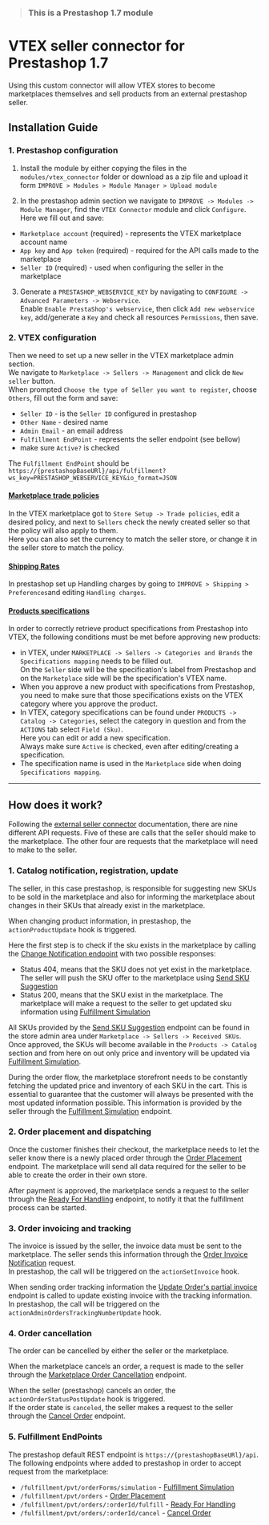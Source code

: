 > ### This is a Prestashop 1.7 module
# VTEX seller connector for Prestashop 1.7

Using this custom connector will allow VTEX stores to become marketplaces themselves and sell products from an external prestashop seller.

## Installation Guide

### 1. Prestashop configuration

1) Install the module by either copying the files in the `modules/vtex_connector` folder or download as a zip file and upload it form `IMPROVE > Modules > Module Manager > Upload module`

2) In the prestashop admin section we navigate to `IMPROVE -> Modules -> Module Manager`, find the `VTEX Connector` module and click `Configure`.
   Here we fill out and save:
* `Marketplace account` (required) - represents the VTEX marketplace account name
* `App key` and `App token` (required) - required for the API calls made to the marketplace
* `Seller ID` (required) - used when configuring the seller in the marketplace


3) Generate a `PRESTASHOP_WEBSERVICE_KEY` by navigating to `CONFIGURE -> Advanced Parameters -> Webservice`.<br>
   Enable `Enable PrestaShop's webservice`, then click `Add new webservice key`, add/generate a `Key` and check all resources `Permissions`, then save.

### 2. VTEX configuration

Then we need to set up a new seller in the VTEX marketplace admin section.<br>
We navigate to `Marketplace -> Sellers -> Management` and click de `New seller` button.<br>
When prompted `Choose the type of Seller you want to register`, choose `Others`, fill out the form and save:
* `Seller ID` - is the `Seller ID` configured in prestashop
* `Other Name` - desired name
* `Admin Email` - an email address
* `Fulfillment EndPoint` - represents the seller endpoint (see bellow)
* make sure `Active?` is checked

The `Fulfillment EndPoint` should be `https://{prestashopBaseURl}/api/fulfillment?ws_key=PRESTASHOP_WEBSERVICE_KEY&io_format=JSON`<br>

#### <u>Marketplace trade policies</u>
In the VTEX marketplace got to `Store Setup -> Trade policies`, edit a desired policy, and next to `Sellers` check the newly created seller so that the policy will also apply to them.<br>
Here you can also set the currency to match the seller store, or change it in the seller store to match the policy.

#### <u>Shipping Rates</u>

In prestashop set up Handling charges by going to `IMPROVE > Shipping > Preferences`and editing `Handling charges`.

#### <u>Products specifications</u>

In order to correctly retrieve product specifications from Prestashop into VTEX, the following conditions must be met before approving new products:
* in VTEX, under `MARKETPLACE -> Sellers -> Categories and Brands` the `Specifications mapping` needs to be filled out.<br>
  On the `Seller` side will be the specification's label from Prestashop and on the `Marketplace` side will be the specification's VTEX name.<br>
* When you approve a new product with specifications from Prestashop, you need to make sure that those specifications exists on the VTEX category where you approve the product.<br>
* In VTEX, category specifications can be found under `PRODUCTS -> Catalog -> Categories`, select the category in question
  and from the `ACTIONS` tab select `Field (Sku)`.<br>
  Here you can edit or add a new specification.<br>
  Always make sure `Active` is checked, even after editing/creating a specification.
* The specification name is used in the `Marketplace` side when doing `Specifications mapping`.

<hr>

## How does it work?

Following the [external seller connector](https://developers.vtex.com/vtex-rest-api/docs/external-seller-integration-connector) documentation, there are nine different API requests. Five of these are calls that the seller should make to the marketplace. The other four are requests that the marketplace will need to make to the seller.

### 1. Catalog notification, registration, update

The seller, in this case prestashop, is responsible for suggesting new SKUs to be sold in the marketplace and also for informing the marketplace about changes in their SKUs that already exist in the marketplace.

When changing product information, in prestashop, the `actionProductUpdate` hook is triggered.<br>

Here the first step is to check if the sku exists in the marketplace by calling the [Change Notification endpoint](https://developers.vtex.com/vtex-rest-api/reference/catalog-api-sku-seller#catalog-api-get-seller-sku-notification) with two possible responses:
* Status 404, means that the SKU does not yet exist in the marketplace. The seller will push the SKU offer to the marketplace using [Send SKU Suggestion](https://developers.vtex.com/vtex-rest-api/reference/manage-suggestions-1)
* Status 200, means that the SKU exist in the marketplace. The marketplace will make a request to the seller to get updated sku information using [Fulfillment Simulation](https://developers.vtex.com/vtex-rest-api/reference/external-seller#fulfillment-simulation)

All SKUs provided by the [Send SKU Suggestion](https://developers.vtex.com/vtex-rest-api/reference/manage-suggestions-1) endpoint can be found in the store admin area under `Marketplace -> Sellers -> Received SKUs`.<br>
Once approved, the SKUs will become available in the `Products -> Catalog` section and from here on out only price and inventory will be updated via [Fulfillment Simulation](https://developers.vtex.com/vtex-rest-api/reference/external-seller#fulfillment-simulation).

During the order flow, the marketplace storefront needs to be constantly fetching the updated price and inventory of each SKU in the cart. This is essential to guarantee that the customer will always be presented with the most updated information possible. 
This information is provided by the seller through the [Fulfillment Simulation](https://developers.vtex.com/vtex-rest-api/reference/external-seller#fulfillment-simulation) endpoint.

### 2. Order placement and dispatching

Once the customer finishes their checkout, the marketplace needs to let the seller know there is a newly placed order through the [Order Placement](https://developers.vtex.com/vtex-rest-api/reference/external-seller#order-placement) endpoint. The marketplace will send all data required for the seller to be able to create the order in their own store.

After payment is approved, the marketplace sends a request to the seller through the [Ready For Handling](https://developers.vtex.com/vtex-rest-api/reference/external-seller#order-dispatching) endpoint, to notify it that the fulfillment process can be started.

### 3. Order invoicing and tracking

The invoice is issued by the seller, the invoice data must be sent to the marketplace. 
The seller sends this information through the [Order Invoice Notification](https://developers.vtex.com/vtex-rest-api/reference/invoice#invoicenotification) request.<br>
In prestashop, the call will be triggered on the `actionSetInvoice` hook.

When sending order tracking information the [Update Order's partial invoice](https://developers.vtex.com/vtex-rest-api/reference/invoice#updatepartialinvoicesendtrackingnumber) endpoint is called to update existing invoice with the tracking information.<br>
In prestashop, the call will be triggered on the `actionAdminOrdersTrackingNumberUpdate` hook.

### 4. Order cancellation 

The order can be cancelled by either the seller or the marketplace.

When the marketplace cancels an order, a request is made to the seller through the [Marketplace Order Cancellation](https://developers.vtex.com/vtex-rest-api/reference/external-seller#mkp-order-cancellation) endpoint.

When the seller (prestashop) cancels an order, the `actionOrderStatusPostUpdate` hook is triggered.<br>
If the order state is `canceled`, the seller makes a request to the seller through the [Cancel Order](https://developers.vtex.com/vtex-rest-api/reference/orders#cancelorder) endpoint.

### 5. Fulfillment EndPoints

The prestashop default REST endpoint is `https://{prestashopBaseURl}/api`.<br>
The following endpoints where added to prestashop in order to accept request from the marketplace:
* `/fulfillment/pvt/orderForms/simulation` - [Fulfillment Simulation](https://developers.vtex.com/vtex-rest-api/reference/external-seller#fulfillment-simulation)
* `/fulfillment/pvt/orders` - [Order Placement](https://developers.vtex.com/vtex-rest-api/reference/external-seller#order-placement)
* `/fulfillment/pvt/orders/:orderId/fulfill` -  [Ready For Handling](https://developers.vtex.com/vtex-rest-api/reference/external-seller#order-dispatching)
* `/fulfillment/pvt/orders/:orderId/cancel` - [Cancel Order](https://developers.vtex.com/vtex-rest-api/reference/orders#cancelorder)